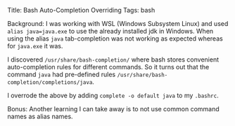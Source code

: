 Title: Bash Auto-Completion Overriding
Tags: bash

Background: I was working with WSL (Windows Subsystem Linux) and used `alias java=java.exe` to use the already installed jdk in Windows. When using the alias `java` tab-completion was not working as expected whereas for `java.exe` it was. 

I discovered `/usr/share/bash-completion/` where bash stores convenient auto-completion rules for different commands. So it turns out that the command `java` had pre-defined rules `/usr/share/bash-completion/completions/java`.

I overrode the above by adding `complete -o default java` to my `.bashrc`. 

Bonus: Another learning I can take away is to not use common command names as alias names.
